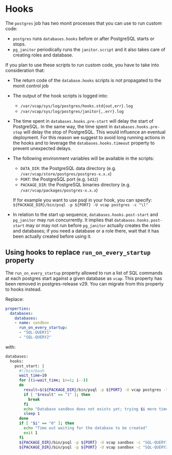 # Hooks

 The `postgres` job has two monit processes that you can use to run custom code:

- `postgres` runs `databases.hooks` before or after PostgreSQL starts or stops.
- `pg_janitor` periodically runs the `janitor.script` and it also takes care of creating roles and database.

If you plan to use these scripts to run custom code, you have to take into consideration that:

- The return code of the `database.hooks` scripts is not propagated to the monit control job
- The output of the hook scripts is logged into:

  - `/var/vcap/sys/log/postgres/hooks.std{out,err}.log`
  - `/var/vcap/sys/log/postgres/janitor{,.err}.log`

- The time spent in `databases.hooks.pre-start` will delay the start of PostgreSQL. In the same way, the time spent in `databases.hooks.pre-stop` will delay the stop of PostgreSQL. This would influence an eventual deployment. For this reason we suggest to avoid long running actions in the hooks and to leverage the `databases.hooks.timeout` property to prevent unexpected delays.
- The following environment variables will be available in the scripts:

  - `DATA_DIR`: the PostgreSQL data directory (e.g. `/var/vcap/store/postgres/postgres-x.x.x`)
  - `PORT`: the PostgreSQL port (e.g. `5432`)
  - `PACKAGE_DIR`: the PostgreSQL binaries directory (e.g. `/var/vcap/packages/postgres-x.x.x`)

  If for example you want to use psql in your hook, you can specify:
  `${PACKAGE_DIR}/bin/psql -p ${PORT} -U vcap postgres -c "\l"`

- In relation to the start up sequence, `databases.hooks.post-start` and `pg_janitor` may run concurrently. It implies that `databases.hooks.post-start` may or may not run before `pg_janitor` actually creates the roles and databases; if you need a database or a role there, wait that it has been actually created before using it. 


## Using hooks to replace `run_on_every_startup` property

The `run_on_every_startup` property allowed to run a list of SQL commands at each postgres start against a given database as `vcap`. This property has been removed in postgres-release v29. You can migrate from this property to hooks instead.

Replace:

```yaml
properties:
  databases:
    databases:
    - name: sandbox
      run_on_every_startup:
      - "SQL-QUERY1"
      - "SQL-QUERY2"
```

 with:

```bash
databases:
  hooks:
    post_start: |
      #!/bin/bash
      wait_time=10
      for ((i=wait_time; i>=1; i--))
      do
        result=$(${PACKAGE_DIR}/bin/psql -p ${PORT} -U vcap postgres -t -P format=unaligned -c "SELECT 1 from pg_database WHERE datname='sandbox'")
        if [ "$result" == "1" ]; then
          break
        fi
        echo "Database sandbox does not exists yet; trying $i more times"
        sleep 1
      done
      if [ "$i" == "0" ]; then
        echo "Time out waiting for the database to be created"
        exit 1
      fi
      ${PACKAGE_DIR}/bin/psql -p ${PORT} -U vcap sandbox -c "SQL-QUERY1"
      ${PACKAGE_DIR}/bin/psql -p ${PORT} -U vcap sandbox -c "SQL-QUERY2"
```

